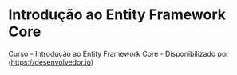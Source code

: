 # Introdução ao Entity Framework Core
Curso - Introdução ao Entity Framework Core - Disponibilizado por (https://desenvolvedor.io)
